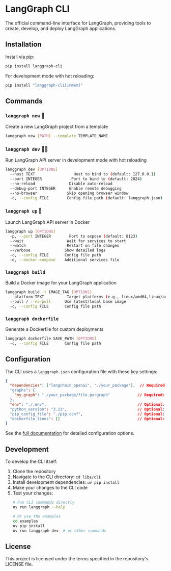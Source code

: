 # LangGraph CLI

The official command-line interface for LangGraph, providing tools to create, develop, and deploy LangGraph applications.

## Installation

Install via pip:
```bash
pip install langgraph-cli
```

For development mode with hot reloading:
```bash
pip install "langgraph-cli[inmem]"
```

## Commands

### `langgraph new` 🌱
Create a new LangGraph project from a template
```bash
langgraph new [PATH] --template TEMPLATE_NAME
```

### `langgraph dev` 🏃‍♀️
Run LangGraph API server in development mode with hot reloading
```bash
langgraph dev [OPTIONS]
  --host TEXT                 Host to bind to (default: 127.0.0.1)
  --port INTEGER             Port to bind to (default: 2024)
  --no-reload               Disable auto-reload
  --debug-port INTEGER      Enable remote debugging
  --no-browser             Skip opening browser window
  -c, --config FILE        Config file path (default: langgraph.json)
```

### `langgraph up` 🚀
Launch LangGraph API server in Docker
```bash
langgraph up [OPTIONS]
  -p, --port INTEGER        Port to expose (default: 8123)
  --wait                   Wait for services to start
  --watch                  Restart on file changes
  --verbose               Show detailed logs
  -c, --config FILE       Config file path
  -d, --docker-compose    Additional services file
```

### `langgraph build`
Build a Docker image for your LangGraph application
```bash
langgraph build -t IMAGE_TAG [OPTIONS]
  --platform TEXT          Target platforms (e.g., linux/amd64,linux/arm64)
  --pull / --no-pull      Use latest/local base image
  -c, --config FILE       Config file path
```

### `langgraph dockerfile`
Generate a Dockerfile for custom deployments
```bash
langgraph dockerfile SAVE_PATH [OPTIONS]
  -c, --config FILE       Config file path
```

## Configuration

The CLI uses a `langgraph.json` configuration file with these key settings:

```json
{
  "dependencies": ["langchain_openai", "./your_package"],  // Required: Package dependencies
  "graphs": {
    "my_graph": "./your_package/file.py:graph"            // Required: Graph definitions
  },
  "env": "./.env",                                        // Optional: Environment variables
  "python_version": "3.11",                               // Optional: Python version (3.11/3.12)
  "pip_config_file": "./pip.conf",                        // Optional: pip configuration
  "dockerfile_lines": []                                  // Optional: Additional Dockerfile commands
}
```

See the [full documentation](https://langchain-ai.github.io/langgraph/cloud/reference/cli/) for detailed configuration options.

## Development

To develop the CLI itself:

1. Clone the repository
2. Navigate to the CLI directory: `cd libs/cli`
3. Install development dependencies: `uv pip install`
4. Make your changes to the CLI code
5. Test your changes:
   ```bash
   # Run CLI commands directly
   uv run langgraph --help
   
   # Or use the examples
   cd examples
   uv pip install
   uv run langgraph dev  # or other commands
   ```

## License

This project is licensed under the terms specified in the repository's LICENSE file.

